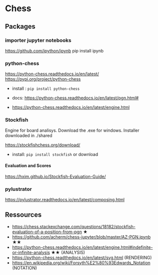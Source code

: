 # Chess


## Packages


### importer jupyter notebooks
https://github.com/ipython/ipynb
pip install ipynb

### python-chess
https://python-chess.readthedocs.io/en/latest/
https://pypi.org/project/python-chess  

- install :  `pip install python-chess`
- docs: https://python-chess.readthedocs.io/en/latest/pgn.html#
  
- https://python-chess.readthedocs.io/en/latest/engine.html
  
### Stockfish
Engine for board analisys.  Download the .exe for windows.
Installer downloaded in ./shared

https://stockfishchess.org/download/

- install: `pip install stockfish`  or download

#### Evaluation and Scores
https://hxim.github.io/Stockfish-Evaluation-Guide/

### pylustrator
https://pylustrator.readthedocs.io/en/latest/composing.html

## Ressources
- https://chess.stackexchange.com/questions/18182/stockfish-evaluation-of-a-position-from-pgn ★
- https://github.com/acherm/chess-jupyter/blob/master/AZ-PGN.ipynb ★★
- https://python-chess.readthedocs.io/en/latest/engine.html#indefinite-or-infinite-analysis ★★ (ANALYSIS)
- https://python-chess.readthedocs.io/en/latest/svg.html (RENDERING)
- https://en.wikipedia.org/wiki/Forsyth%E2%80%93Edwards_Notation (NOTATION)